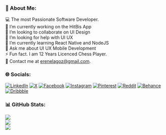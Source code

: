 ### 🎯 About Me:

💻 The most Passionate Software Developer.<br>
🔭 I’m currently working on the HitBis App<br>
👯 I’m looking to collaborate on UI Design<br>
🤝 I’m looking for help with UI UX <br>
🌱 I’m currently learning React Native and NodeJS<br>
💬 Ask me about UI UX Mobile Development <br>
⚡ Fun fact. I am 12 Years Licenced Chess Player.<br>
📨 Contact me at erenelagoz@gmail.com.

### 🌐 Socials:

[![LinkedIn](https://img.shields.io/badge/LinkedIn-%230077B5.svg?logo=linkedin&logoColor=white)](https://linkedin.com/in/erenelagz) 
[![X](https://img.shields.io/badge/X-black.svg?logo=X&logoColor=white)](https://x.com/erenelagz)
[![Facebook](https://img.shields.io/badge/Facebook-%231877F2.svg?logo=Facebook&logoColor=white)](https://facebook.com/erenelagzz) 
[![Instagram](https://img.shields.io/badge/Instagram-%23E4405F.svg?logo=Instagram&logoColor=white)](https://instagram.com/erenelagz) 
[![Pinterest](https://img.shields.io/badge/Pinterest-%23E60023.svg?logo=Pinterest&logoColor=white)](https://pinterest.com/erenelagz) 
[![Reddit](https://img.shields.io/badge/Reddit-%23FF4500.svg?logo=Reddit&logoColor=white)](https://reddit.com/user/erenelagz) 
[![Behance](https://img.shields.io/badge/Behance-1769ff?logo=behance&logoColor=white)](https://behance.net/erenelagz)
[![Dribbble](https://img.shields.io/badge/Dribbble-EA4C89?logo=dribbble&logoColor=white)](https://dribbble.net/erenelagz)

### 📊 GitHub Stats:

![](https://github-readme-stats.vercel.app/api?username=erenelagz&theme=github_dark&hide_border=true&include_all_commits=true&count_private=true)<br/>
![](https://github-readme-streak-stats.herokuapp.com/?user=erenelagz&theme=github_dark&hide_border=true)<br/>
![](https://github-readme-stats.vercel.app/api/top-langs/?username=erenelagz&theme=github_dark&hide_border=true&include_all_commits=true&count_private=true&layout=compact)


